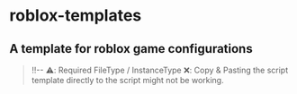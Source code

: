 # roblox-templates
A template for roblox game configurations
----
> !!--
> ⚠️: Required FileType / InstanceType
> ❌: Copy & Pasting the script template directly to the script might not be working.
